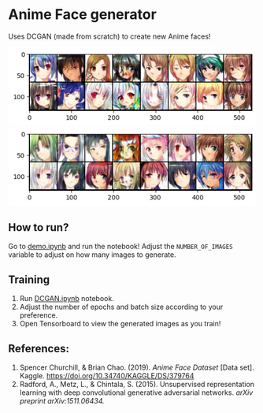 # Anime Face generator

Uses DCGAN (made from scratch) to create new Anime faces!



![Sample output](./images/output1.png)
![Sample output](./images/output2.png)


## How to run?
Go to [demo.ipynb](./demo.ipynb) and run the notebook! Adjust the `NUMBER_OF_IMAGES` variable to adjust on how many images to generate.

## Training
1) Run [DCGAN.ipynb](./DCGAN.ipynb) notebook.
2) Adjust the number of epochs and batch size according to your preference.
3) Open Tensorboard to view the generated images as you train!
   
## References:
1) Spencer Churchill, &amp; Brian Chao. (2019). <i>Anime Face Dataset</i> [Data set]. Kaggle. https://doi.org/10.34740/KAGGLE/DS/379764
2) Radford, A., Metz, L., & Chintala, S. (2015). Unsupervised representation learning with deep convolutional generative adversarial networks. *arXiv preprint arXiv:1511.06434.*
